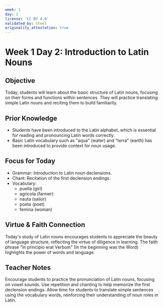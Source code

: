 ```yaml
---
week: 1
day: 2
license: 'CC BY 4.0'
validated_by: Steel
originality_attestation: true
---
```


# Week 1 Day 2: Introduction to Latin Nouns

## Objective
Today, students will learn about the basic structure of Latin nouns, focusing on their forms and functions within sentences. They will practice translating simple Latin nouns and reciting them to build familiarity.

## Prior Knowledge
- Students have been introduced to the Latin alphabet, which is essential for reading and pronouncing Latin words correctly.
- Basic Latin vocabulary such as "aqua" (water) and "terra" (earth) has been introduced to provide context for noun usage.

## Focus for Today
- Grammar: Introduction to Latin noun declensions.
- Chant: Recitation of the first declension endings.
- Vocabulary: 
  - puella (girl)
  - agricola (farmer)
  - nauta (sailor)
  - poeta (poet)
  - femina (woman)

## Virtue & Faith Connection
Today's study of Latin nouns encourages students to appreciate the beauty of language structure, reflecting the virtue of diligence in learning. The faith phrase "In principio erat Verbum" (In the beginning was the Word) highlights the power of words and language.

## Teacher Notes
Encourage students to practice the pronunciation of Latin nouns, focusing on vowel sounds. Use repetition and chanting to help memorize the first declension endings. Allow time for students to translate simple sentences using the vocabulary words, reinforcing their understanding of noun roles in Latin.